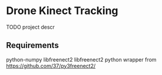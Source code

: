 # Drone Kinect Tracking

TODO project descr

## Requirements

python-numpy
libfreenect2
libfreenect2 python wrapper from https://github.com/37/py3freenect2/

